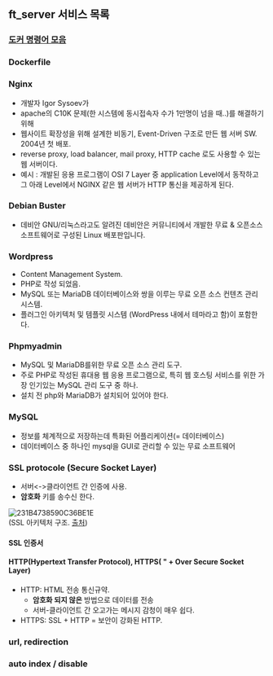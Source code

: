 ## ft_server 서비스 목록 

### [도커 명령어 모음](도커-명령어-모음)
### Dockerfile
### Nginx
* 개발자 Igor Sysoev가
* apache의 C10K 문제(한 시스템에 동시접속자 수가 1만명이 넘을 때..)를 해결하기 위해
* 웹사이트 확장성을 위해 설계한 비동기, Event-Driven 구조로 만든 웹 서버 SW. 2004년 첫 배포.
* reverse proxy, load balancer, mail proxy, HTTP cache 로도 사용할 수 있는 웹 서버이다.
* 예시 : 개발된 응용 프로그램이 OSI 7 Layer 중 application Level에서 동작하고 그 아래 Level에서 NGINX 같은 웹 서버가 HTTP 통신을 제공하게 된다.

### Debian Buster
* 데비안 GNU/리눅스라고도 알려진 데비안은 커뮤니티에서 개발한 무료 & 오픈소스 소프트웨어로 구성된 Linux 배포판입니다.

### Wordpress
* Content Management System.
* PHP로 작성 되었음.
* MySQL 또는 MariaDB 데이터베이스와 쌍을 이루는 무료 오픈 소스 컨텐츠 관리 시스템.
* 플러그인 아키텍처 및 템플릿 시스템 (WordPress 내에서 테마라고 함)이 포함한다.

### Phpmyadmin
* MySQL 및 MariaDB를위한 무료 오픈 소스 관리 도구.
* 주로 PHP로 작성된 휴대용 웹 응용 프로그램으로, 특히 웹 호스팅 서비스를 위한 가장 인기있는 MySQL 관리 도구 중 하나.
* 설치 전 php와 MariaDB가 설치되어 있어야 한다. 


### MySQL
* 정보를 체계적으로 저장하는데 특화된 어플리케이션(= 데이터베이스)
* 데이터베이스 중 하나인 mysql을 GUI로 관리할 수 있는 무료 소프트웨어

### SSL protocole (Secure Socket Layer)

* 서버<->클라이언트 간 인증에 사용.
* **암호화** 키를 송수신 한다.

![231B4738590C36BE1E](https://user-images.githubusercontent.com/53321189/80220462-d671b980-867e-11ea-98ec-09e89c8163df.jpeg)
<br>(SSL 아키텍처 구조. [출처](https://12bme.tistory.com/80))

#### SSL 인증서


#### HTTP(Hypertext Transfer Protocol), HTTPS( " + Over Secure Socket Layer)
* HTTP: HTML 전송 통신규약.
  - **암호화 되지 않은** 방법으로 데이터를 전송
  - 서버-클라이언트 간 오고가는 메시지 감청이 매우 쉽다.
* HTTPS: SSL + HTTP = 보안이 강화된 HTTP.





### url, redirection
### auto index / disable



